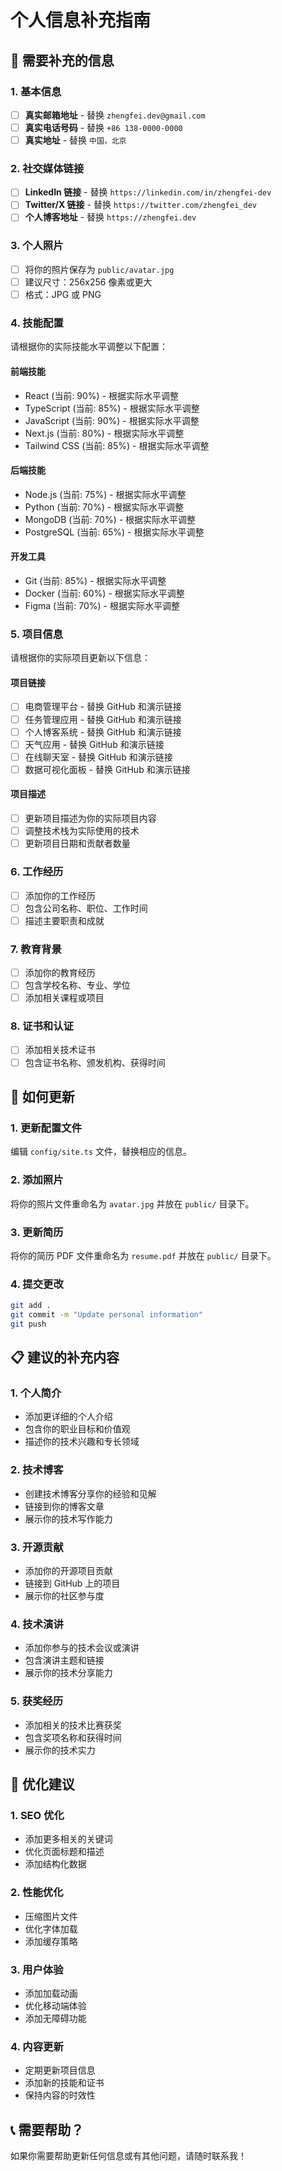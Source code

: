 # 个人信息补充指南

## 📝 需要补充的信息

### 1. 基本信息
- [ ] **真实邮箱地址** - 替换 `zhengfei.dev@gmail.com`
- [ ] **真实电话号码** - 替换 `+86 138-0000-0000`
- [ ] **真实地址** - 替换 `中国，北京`

### 2. 社交媒体链接
- [ ] **LinkedIn 链接** - 替换 `https://linkedin.com/in/zhengfei-dev`
- [ ] **Twitter/X 链接** - 替换 `https://twitter.com/zhengfei_dev`
- [ ] **个人博客地址** - 替换 `https://zhengfei.dev`

### 3. 个人照片
- [ ] 将你的照片保存为 `public/avatar.jpg`
- [ ] 建议尺寸：256x256 像素或更大
- [ ] 格式：JPG 或 PNG

### 4. 技能配置
请根据你的实际技能水平调整以下配置：

#### 前端技能
- React (当前: 90%) - 根据实际水平调整
- TypeScript (当前: 85%) - 根据实际水平调整
- JavaScript (当前: 90%) - 根据实际水平调整
- Next.js (当前: 80%) - 根据实际水平调整
- Tailwind CSS (当前: 85%) - 根据实际水平调整

#### 后端技能
- Node.js (当前: 75%) - 根据实际水平调整
- Python (当前: 70%) - 根据实际水平调整
- MongoDB (当前: 70%) - 根据实际水平调整
- PostgreSQL (当前: 65%) - 根据实际水平调整

#### 开发工具
- Git (当前: 85%) - 根据实际水平调整
- Docker (当前: 60%) - 根据实际水平调整
- Figma (当前: 70%) - 根据实际水平调整

### 5. 项目信息
请根据你的实际项目更新以下信息：

#### 项目链接
- [ ] 电商管理平台 - 替换 GitHub 和演示链接
- [ ] 任务管理应用 - 替换 GitHub 和演示链接
- [ ] 个人博客系统 - 替换 GitHub 和演示链接
- [ ] 天气应用 - 替换 GitHub 和演示链接
- [ ] 在线聊天室 - 替换 GitHub 和演示链接
- [ ] 数据可视化面板 - 替换 GitHub 和演示链接

#### 项目描述
- [ ] 更新项目描述为你的实际项目内容
- [ ] 调整技术栈为实际使用的技术
- [ ] 更新项目日期和贡献者数量

### 6. 工作经历
- [ ] 添加你的工作经历
- [ ] 包含公司名称、职位、工作时间
- [ ] 描述主要职责和成就

### 7. 教育背景
- [ ] 添加你的教育经历
- [ ] 包含学校名称、专业、学位
- [ ] 添加相关课程或项目

### 8. 证书和认证
- [ ] 添加相关技术证书
- [ ] 包含证书名称、颁发机构、获得时间

## 🔧 如何更新

### 1. 更新配置文件
编辑 `config/site.ts` 文件，替换相应的信息。

### 2. 添加照片
将你的照片文件重命名为 `avatar.jpg` 并放在 `public/` 目录下。

### 3. 更新简历
将你的简历 PDF 文件重命名为 `resume.pdf` 并放在 `public/` 目录下。

### 4. 提交更改
```bash
git add .
git commit -m "Update personal information"
git push
```

## 📋 建议的补充内容

### 1. 个人简介
- 添加更详细的个人介绍
- 包含你的职业目标和价值观
- 描述你的技术兴趣和专长领域

### 2. 技术博客
- 创建技术博客分享你的经验和见解
- 链接到你的博客文章
- 展示你的技术写作能力

### 3. 开源贡献
- 添加你的开源项目贡献
- 链接到 GitHub 上的项目
- 展示你的社区参与度

### 4. 技术演讲
- 添加你参与的技术会议或演讲
- 包含演讲主题和链接
- 展示你的技术分享能力

### 5. 获奖经历
- 添加相关的技术比赛获奖
- 包含奖项名称和获得时间
- 展示你的技术实力

## 🎯 优化建议

### 1. SEO 优化
- 添加更多相关的关键词
- 优化页面标题和描述
- 添加结构化数据

### 2. 性能优化
- 压缩图片文件
- 优化字体加载
- 添加缓存策略

### 3. 用户体验
- 添加加载动画
- 优化移动端体验
- 添加无障碍功能

### 4. 内容更新
- 定期更新项目信息
- 添加新的技能和证书
- 保持内容的时效性

## 📞 需要帮助？

如果你需要帮助更新任何信息或有其他问题，请随时联系我！
